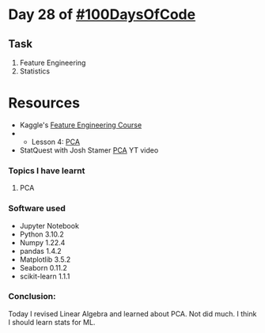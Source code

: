 # Day 28 of [#100DaysOfCode](https://twitter.com/Param3021/status/1542790975499538432)

## Task
1. Feature Engineering
2. Statistics

# Resources
- Kaggle's [Feature Engineering Course](https://www.kaggle.com/learn/feature-engineering)
- - Lesson 4: [PCA](https://www.kaggle.com/code/ryanholbrook/principal-component-analysis)
- StatQuest with Josh Stamer [PCA](https://www.youtube.com/watch?v=FgakZw6K1QQ) YT video

### Topics I have learnt
1. PCA

### Software used
- Jupyter Notebook
- Python 3.10.2
- Numpy 1.22.4
- pandas 1.4.2
- Matplotlib 3.5.2
- Seaborn 0.11.2
- scikit-learn 1.1.1


### Conclusion:
Today I revised Linear Algebra and learned about PCA. Not did much. I think I should learn stats for ML.
